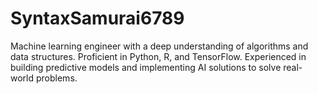 # SyntaxSamurai6789
Machine learning engineer with a deep understanding of algorithms and data structures. Proficient in Python, R, and TensorFlow. Experienced in building predictive models and implementing AI solutions to solve real-world problems.
